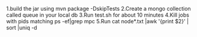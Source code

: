 1.build the jar using mvn package -DskipTests
2.Create a mongo collection called queue in your local db 
3.Run test.sh for about 10 minutes
4.Kill jobs with pids matching ps -ef|grep mpc
5.Run cat node*.txt |awk '{print $2}' | sort |uniq -d 

